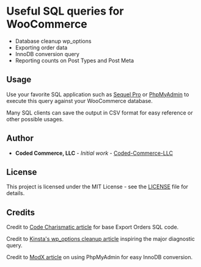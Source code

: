 # Useful SQL queries for WooCommerce

* Database cleanup wp_options
* Exporting order data
* InnoDB conversion query
* Reporting counts on Post Types and Post Meta

## Usage

Use your favorite SQL application such as [Sequel Pro](https://www.sequelpro.com) or [PhpMyAdmin](https://www.phpmyadmin.net) to execute this query against your WooCommerce database.

Many SQL clients can save the output in CSV format for easy reference or other possible usages.

## Author

* **Coded Commerce, LLC** - *Initial work* - [Coded-Commerce-LLC](https://github.com/Coded-Commerce-LLC)

## License

This project is licensed under the MIT License - see the [LICENSE](LICENSE) file for details.

## Credits ##

Credit to [Code Charismatic article](http://codecharismatic.com/sql-script-to-get-all-woocommerce-orders-including-metadata/) for base Export Orders SQL code.

Credit to [Kinsta's wp_options cleanup article](https://kinsta.com/knowledgebase/wp-options-autoloaded-data/) inspiring the major diagnostic query.

Credit to [ModX article](https://modx.com/blog/convert-myisam-to-innodb-with-phpmyadmin) on using PhpMyAdmin for easy InnoDB conversion.